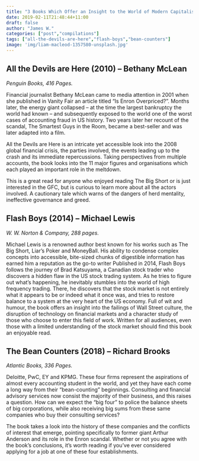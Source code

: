 ```yaml
---
title: "3 Books Which Offer an Insight to the World of Modern Capitalism"
date: 2019-02-11T21:48:44+11:00
draft: false
author: "James W."
categories: ["post","compilations"]
tags: ["all-the-devils-are-here","flash-boys","bean-counters"]
image: 'img/liam-macleod-1357580-unsplash.jpg'
---
```


## All the Devils are Here (2010) – Bethany McLean

*Penguin Books, 416 Pages.*

Financial journalist Bethany McLean came to media attention in 2001 when she published in Vanity Fair an article titled “Is Enron Overpriced?”. Months later, the energy giant collapsed – at the time the largest bankruptcy the world had known – and subsequently exposed to the world one of the worst cases of accounting fraud in US history. Two years later her recount of the scandal, The Smartest Guys in the Room, became a best-seller and was later adapted into a film.

All the Devils are Here is an intricate yet accessible look into the 2008 global financial crisis, the parties involved, the events leading up to the crash and its immediate repercussions. Taking perspectives from multiple accounts, the book looks into the 11 major figures and organisations which each played an important role in the meltdown.

This is a great read for anyone who enjoyed reading The Big Short or is just interested in the GFC, but is curious to learn more about all the actors involved. A cautionary tale which warns of the dangers of herd mentality, ineffective governance and greed.

## Flash Boys (2014) – Michael Lewis

*W. W. Norton & Company, 288 pages.*

Michael Lewis is a renowned author best known for his works such as The Big Short, Liar’s Poker and MoneyBall. His ability to condense complex concepts into accessible, bite-sized chunks of digestible information has earned him a reputation as the go-to writer
Published in 2014, Flash Boys follows the journey of Brad Katsuyama, a Canadian stock trader who discovers a hidden flaw in the US stock trading system. As he tries to figure out what’s happening, he inevitably stumbles into the world of high frequency trading. There, he discovers that the stock market is not entirely what it appears to be or indeed what it once was, and tries to restore balance to a system at the very heart of the US economy.
Full of wit and humour, the book offers an insight into the failings of Wall Street culture, the disruption of technology on financial markets and a character study of those who choose to enter this field of work. Written for all audiences, even those with a limited understanding of the stock market should find this book an enjoyable read.

## The Bean Counters (2018) – Richard Brooks

*Atlantic Books, 336 Pages.*

Deloitte, PwC, EY and KPMG. These four firms represent the aspirations of almost every accounting student in the world, and yet they have each come a long way from their “bean-counting” beginnings. Consulting and financial advisory services now consist the majority of their business, and this raises a question. How can we expect the “big four” to police the balance sheets of big corporations, while also receiving big sums from these same companies who buy their consulting services?

The book takes a look into the history of these companies and the conflicts of interest that emerge, pointing specifically to former giant Arthur Anderson and its role in the Enron scandal. Whether or not you agree with the book’s conclusions, it’s worth reading if you’ve ever considered applying for a job at one of these four establishments.  